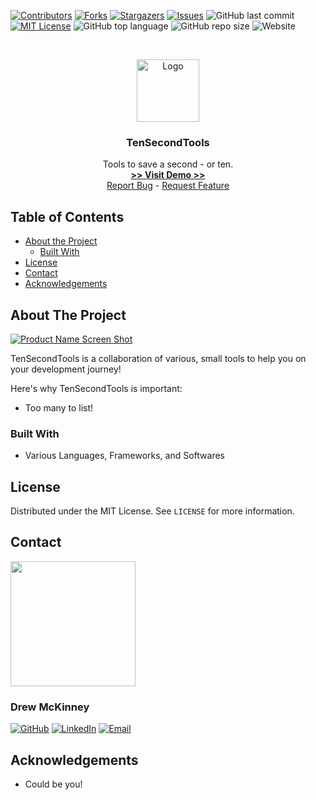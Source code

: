 
<!-- 
README Template Author: otheneildrew
Template Source: https://github.com/othneildrew/Best-README-Template
Version Author: Drew McKinney
 -->





<!-- PROJECT SHIELDS -->
[![Contributors][contributors-shield]][contributors-url]
[![Forks][forks-shield]][forks-url]
[![Stargazers][stars-shield]][stars-url]
[![Issues][issues-shield]][issues-url]
![GitHub last commit](https://img.shields.io/github/last-commit/ARMcK-hub/ten-second-tools)
[![MIT License][license-shield]][license-url]
![GitHub top language](https://img.shields.io/github/languages/top/ARMcK-hub/ten-second-tools)
![GitHub repo size](https://img.shields.io/github/repo-size/ARMcK-hub/ten-second-tools)
![Website](https://img.shields.io/website?down_color=lightgrey&down_message=offline&up_color=blue&up_message=online&url=https%3A%2F%2Fwestendfinancial.herokuapp.com%2F)

<!-- PROJECT LOGO -->
<br />
<p align="center">
  <a href="https://github.com/ARMcK-hub/ten-second-tools">
    <img src="https://encrypted-tbn0.gstatic.com/images?q=tbn%3AANd9GcTjUT-Segg89qMGNoobVBXN_VMGYK0he4h5OXNqkpWePjLP7WiK&usqp=CAU" alt="Logo" width="100" height="100">
  </a>

  <h3 align="center">TenSecondTools</h3>

  <p align="center">
    Tools to save a second - or ten.
    <br />
    <a href="https://github.com/ARMcK-hub/ten-second-tools" target="_blank"><strong> >> Visit Demo >> </strong></a>
    <br />
    <a href="https://github.com/ARMcK-hub/ten-second-tools/issues">Report Bug</a>
    -
    <a href="https://github.com/ARMcK-hub/ten-second-tools/issues">Request Feature</a>
  </p>
</p>



<!-- TABLE OF CONTENTS -->
## Table of Contents

* [About the Project](#about-the-project)
  * [Built With](#built-with)
* [License](#license)
* [Contact](#contact)
* [Acknowledgements](#acknowledgements)



<!-- ABOUT THE PROJECT -->
## About The Project

[![Product Name Screen Shot][product-screenshot]](https://github.com/ARMcK-hub/ten-second-tools)

TenSecondTools is a collaboration of various, small tools to help you on your development journey!

Here's why TenSecondTools is important:
* Too many to list!


### Built With
* Various Languages, Frameworks, and Softwares


<!-- LICENSE -->
## License

Distributed under the MIT License. See `LICENSE` for more information.



<!-- CONTACT -->
## Contact

<img src="https://avatars3.githubusercontent.com/u/57081049?s=460&u=1260bc893922a063a29f437d8565e4b970fe45ca&v=4" width=200>
<h3>Drew McKinney</h3>

[![GitHub][github-shield]][github-url]
[![LinkedIn][linkedin-shield]][linkedin-url]
[![Email][email-shield]][email-url]



<!-- ACKNOWLEDGEMENTS -->
## Acknowledgements
* Could be you!



<!-- MARKDOWN LINKS & IMAGES -->
<!-- https://www.markdownguide.org/basic-syntax/#reference-style-links -->

<!-- Stock -->
[license-url]: https://github.com/ARMcK-hub/West-End-Financial/blob/master/LICENSE.txt
[linkedin-shield]: https://img.shields.io/badge/-LinkedIn-black.svg?style=flat&logo=linkedin&colorB=555
[linkedin-url]: https://www.linkedin.com/in/drew-mckinney/
[email-shield]: https://img.shields.io/badge/-Email-black.svg?style=flat&colorB=555
[email-url]: mailto:andrewryanmckinney@gmail.com
[github-shield]: https://img.shields.io/badge/-GitHub-black.svg?style=flat&colorB=555
[github-url]: https://github.com/ARMcK-hub
[languages-shield]: https://img.shields.io/badge/-GitHub-black.svg?style=flat&colorB=555


<!-- Project Dynamic -->
[license-shield]: https://img.shields.io/github/license/ARMcK-hub/ten-second-tools.svg?style=flat
[contributors-shield]: https://img.shields.io/github/contributors/ARMcK-hub/ten-second-tools.svg?style=flat
[contributors-url]: https://github.com/ARMcK-hub/ten-second-tools/graphs/contributors
[forks-shield]: https://img.shields.io/github/forks/ARMcK-hub/ten-second-tools.svg?style=flat
[forks-url]: https://github.com/ARMcK-hub/ten-second-tools/network/members
[stars-shield]: https://img.shields.io/github/stars/ARMcK-hub/ten-second-tools.svg?style=flat
[stars-url]: https://github.com/ARMcK-hub/ten-second-tools/stargazers
[issues-shield]: https://img.shields.io/github/issues/ARMcK-hub/ten-second-tools.svg?style=flat
[issues-url]: https://github.com/ARMcK-hub/ten-second-tools/issues
[product-screenshot]: https://encrypted-tbn0.gstatic.com/images?q=tbn%3AANd9GcTjUT-Segg89qMGNoobVBXN_VMGYK0he4h5OXNqkpWePjLP7WiK&usqp=CAU

